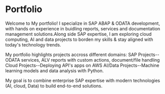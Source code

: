 # Portfolio
Welcome to My portfolio!
I specialize in SAP ABAP & ODATA development, with hands on experience in buidling reports, services and documentation management solutions.Along side SAP expertise, I am exploring cloud computing, AI and data projects to borden my skills & stay aligned with today's technology trends.

My portfolio highlights projects accross different domains:
SAP Projects--ODATA services, ALV reports with custom actions, document/file handling
Cloud Projects--Deploying API's apps on AWS
AI/Data Projects--Machine learning models and data analysis with Python.

My goal is to combine enterprise SAP expertise with modern technologies (AI, cloud, Data) to build end-to-end solutions.
